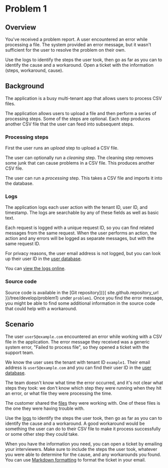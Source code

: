 # Problem 1

## Overview

You've received a problem report. A user encountered an error while processing
a file. The system provided an error message, but it wasn't sufficient for
the user to resolve the problem on their own.

Use the logs to identify the steps the user took, then go as far as you can to
identify the cause and a workaround. Open a ticket with the information
(steps, workaround, cause).

## Background

The application is a busy multi-tenant app that allows users to process
CSV files.

The application allows users to upload a file and then perform a series of
processing steps. Some of the steps are optional. Each step produces
another CSV file that the user can feed into subsequent steps.

### Processing steps
First the user runs an *upload* step to upload a CSV file.

The user can optionally run a *cleaning* step. The cleaning step removes some
junk that can cause problems in a CSV file. This produces another CSV file.

The user can run a *processing* step. This takes a CSV file and imports it
into the database.

### Logs
The application logs each user action with the tenant ID, user ID,
and timestamp. The logs are searchable by any of these fields
as well as basic text.

Each request is logged with a unique request ID, so you can
find related messages from the same request. When the user performs an action,
the action and any errors will be logged as separate messages, but with the
same request ID.

For privacy reasons, the user email address is not logged, but you can
look up their user ID in the [user database](users.md).

You can [view the logs online](logs.md).

### Source code

Source code is available in the [Git repository]({{ site.github.repository_url }}/tree/develop/problem1)
under `problem1`. Once you find the error message, you might be able
to find some additional information in the source code that could help
with a workaround.

## Scenario

The user `user5@example.com` encountered an error while working with a CSV file
in the application.  The error message they received was a generic
system error, "Failed to process file", so they opened a ticket with the
support team.

We know the user uses the tenant with tenant ID `example1`. Their email address
is `user5@example.com` and you can find their user ID in the [user database](users.md).

The team doesn't know what time the error occurred, and it's not clear what
steps they took: we don't know which step they were running when they hit an
error, or what file they were processing the time.

The customer shared the [files](files) they were working with. One of these
files is the one they were having trouble with.

Use the [logs](logs.md) to identify the steps the user took, then go as far as
you can to identify the cause and a workaround. A good workaround would be
something the user can do to their CSV file to make it process successfully or
some other step they could take.

When you have the information you need, you can open a ticket by emailing your
interviewers.  Make sure to include the steps the user took, whatever you were
able to determine for the cause, and any workarounds you found. You can use
[Markdown
formatting](https://docs.github.com/en/get-started/writing-on-github/getting-started-with-writing-and-formatting-on-github/basic-writing-and-formatting-syntax)
to format the ticket in your email.
